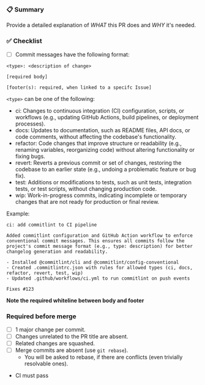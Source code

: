<!-- .github/PULL_REQUEST_TEMPLATE.md -->
### 📋 Summary
Provide a detailed explanation of *WHAT* this PR does and *WHY* it's needed.

### ✅ Checklist
- [ ] Commit messages have the following format:

```text
<type>: <description of change>

[required body]

[footer(s): required, when linked to a specifc Issue]
```
`<type>` can be one of the following:
- ci: Changes to continuous integration (CI) configuration, scripts, or workflows (e.g., updating GitHub Actions, build pipelines, or deployment processes).
- docs: Updates to documentation, such as README files, API docs, or code comments, without affecting the codebase's functionality.
- refactor: Code changes that improve structure or readability (e.g., renaming variables, reorganizing code) without altering functionality or fixing bugs.
- revert: Reverts a previous commit or set of changes, restoring the codebase to an earlier state (e.g., undoing a problematic feature or bug fix).
- test: Additions or modifications to tests, such as unit tests, integration tests, or test scripts, without changing production code.
- wip: Work-in-progress commits, indicating incomplete or temporary changes that are not ready for production or final review.

Example:
```text
ci: add commitlint to CI pipeline

Added commitlint configuration and GitHub Action workflow to enforce conventional commit messages. This ensures all commits follow the project's commit message format (e.g., type: description) for better changelog generation and readability.

- Installed @commitlint/cli and @commitlint/config-conventional
- Created .commitlintrc.json with rules for allowed types (ci, docs, refactor, revert, test, wip)
- Updated .github/workflows/ci.yml to run commitlint on push events

Fixes #123
```
**Note the required whiteline between body and footer**
 
### Required before merge
- [ ] 1 major change per commit.
- [ ] Changes unrelated to the PR title are absent.
- [ ] Related changes are squashed.
- [ ] Merge commits are absent (use `git rebase`).
  - You will be asked to rebase, if there are conflicts (even trivially resolvable ones).
- CI must pass
